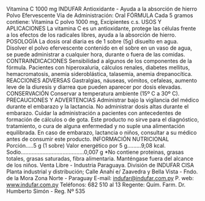 Vitamina C 1000 mg
INDUFAR
Antioxidante - Ayuda a la absorción de hierro
Polvo  Efervescente
Vía de Administración: Oral
FÓRMULA
Cada 5 gramos contiene: Vitamina C polvo 1000 mg, Excipientes c.s.
USOS Y APLICACIONES
La vitamina C es un antioxidante, protege las células frente a los efectos de 
los radicales libres, ayuda a la absorción de hierro.
POSOLOGÍA
La  dosis  oral  diaria  es  de  1  sobre  (5g)  disuelto  en  agua.  Disolver  el 
polvo efervescente contenido en el sobre en un vaso de agua, se puede 
administrar a cualquier hora, durante o fuera de las comidas.
CONTRAINDICACIONES
Sensibilidad a algunos de los componentes de la fórmula. Pacientes con 
hiperoxaluria, cálculos renales, diabetes mellitus, hemacromatosis, anemia 
sideroblástica, talasemia, anemia drepanocítica. 
REACCIONES ADVERSAS
Gastralgias,  náuseas,  vómitos,  cefaleas,  aumento  leve  de  la  diuresis  y 
diarrea que pueden aparecer por dosis elevadas.
CONSERVACIÓN
Conservar a temperatura ambiente (15º C a 30º C).
PRECAUCIONES Y ADVERTENCIAS
Administrar bajo la vigilancia del médico durante el embarazo y la lactancia. 
No administrar dosis altas durante el embarazo. Cuidar la administración 
a  pacientes  con  antecedentes  de  formación  de  cálculos  o  de  gota.  Este 
producto  no  sirve  para  el  diagnóstico,  tratamiento,  o  cura  de  alguna 
enfermedad y no suple una alimentación equilibrada. En caso de embarazo, 
lactancia o niños, consultar a su médico antes de consumir este producto.
INFORMACIÓN NUTRICIONAL 
Porción.....5 g (1 sobre)
Valor energético por 5 g.........9,08 kcal.
Sodio.........................................0,007 g
*No contiene proteinas, grasas totales, grasas saturadas, fibra alimentaria.
Manténgase fuera del alcance de los niños. 
Venta Libre - Industria Paraguaya.
División de INDUFAR CISA
Planta industrial y distribución;
Calle Anahí e/ Zaavedra y 
Bella Vista - Fndo. de la Mora
Zona Norte - Paraguay
E-mail: indufar@indufar.com.py
P. web: www.indufar.com.py
Teléfonos: 682 510 al 13
Regente: Quím. Farm.
Dr. Humberto Simón - Reg. Nº 535